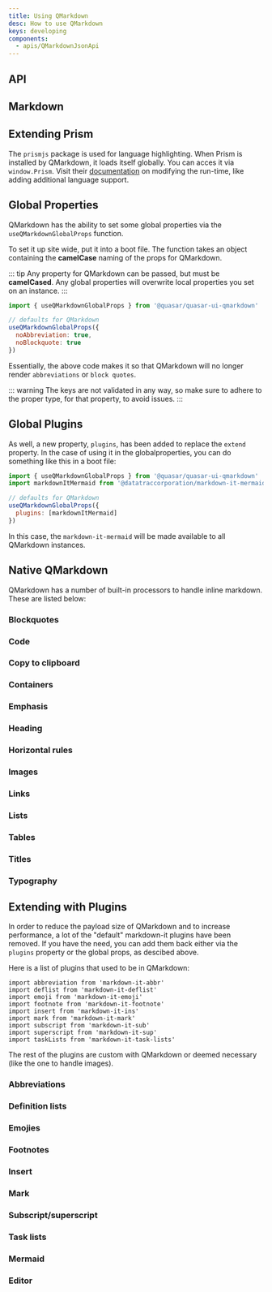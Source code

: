 ```yaml
---
title: Using QMarkdown
desc: How to use QMarkdown
keys: developing
components:
  - apis/QMarkdownJsonApi
---
```

## API
<q-markdown-json-api />

## Markdown

## Extending Prism

The `prismjs` package is used for language highlighting. When Prism is installed by QMarkdown, it loads itself globally. You can acces it via `window.Prism`. Visit their [documentation](https://prismjs.com/) on modifying the run-time, like adding additional language support.

## Global Properties

QMarkdown has the ability to set some global properties via the `useQMarkdownGlobalProps` function.

To set it up site wide, put it into a boot file. The function takes an object containing the **camelCase** naming of the props for QMarkdown.

::: tip
Any property for QMarkdown can be passed, but must be **camelCased**. Any global properties will overwrite local properties you set on an instance.
:::

```js
import { useQMarkdownGlobalProps } from '@quasar/quasar-ui-qmarkdown'

// defaults for QMarkdown
useQMarkdownGlobalProps({
  noAbbreviation: true,
  noBlockquote: true
})
```

Essentially, the above code makes it so that QMarkdown will no longer render `abbreviations` or `block quotes`.

::: warning
The keys are not validated in any way, so make sure to adhere to the proper type, for that property, to avoid issues.
:::

## Global Plugins

As well, a new property, `plugins`, has been added to replace the `extend` property. In the case of using it in the globalproperties, you can do something like this in a boot file:

```js
import { useQMarkdownGlobalProps } from '@quasar/quasar-ui-qmarkdown'
import markdownItMermaid from '@datatraccorporation/markdown-it-mermaid'

// defaults for QMarkdown
useQMarkdownGlobalProps({
  plugins: [markdownItMermaid]
})
```

In this case, the `markdown-it-mermaid` will be made available to all QMarkdown instances.

## Native QMarkdown

QMarkdown has a number of built-in processors to handle inline markdown. These are listed below:

### Blockquotes
<example-viewer
  title=""
  file="Blockquotes"
  codepen-title="QMarkdown"
/>

### Code
<example-viewer
  title=""
  file="Code"
  codepen-title="QMarkdown"
/>

### Copy to clipboard
<example-viewer
  title=""
  file="CopyToClipboard"
  codepen-title="QMarkdown"
/>

### Containers
<example-viewer
  title=""
  file="Containers"
  codepen-title="QMarkdown"
/>

### Emphasis
<example-viewer
  title=""
  file="Emphasis"
  codepen-title="QMarkdown"
/>

### Heading
<example-viewer
  title=""
  file="Heading"
  codepen-title="QMarkdown"
/>

### Horizontal rules
<example-viewer
  title=""
  file="HorizontalRules"
  codepen-title="QMarkdown"
/>

### Images
<example-viewer
  title=""
  file="Images"
  codepen-title="QMarkdown"
/>

### Links
<example-viewer
  title=""
  file="Links"
  codepen-title="QMarkdown"
/>

### Lists
<example-viewer
  title=""
  file="Lists"
  codepen-title="QMarkdown"
/>

### Tables
<example-viewer
  title=""
  file="Tables"
  codepen-title="QMarkdown"
/>

### Titles
<example-viewer
  title=""
  file="Titles"
  codepen-title="QMarkdown"
/>

### Typography
<example-viewer
  title=""
  file="Typography"
  codepen-title="QMarkdown"
/>

## Extending with Plugins

In order to reduce the payload size of QMarkdown and to increase performance, a lot of the "default" markdown-it plugins have been removed. If you have the need, you can add them back either via the `plugins` property or the global props, as descibed above.

Here is a list of plugins that used to be in QMarkdown:

```
import abbreviation from 'markdown-it-abbr'
import deflist from 'markdown-it-deflist'
import emoji from 'markdown-it-emoji'
import footnote from 'markdown-it-footnote'
import insert from 'markdown-it-ins'
import mark from 'markdown-it-mark'
import subscript from 'markdown-it-sub'
import superscript from 'markdown-it-sup'
import taskLists from 'markdown-it-task-lists'
```

The rest of the plugins are custom with QMarkdown or deemed necessary (like the one to handle images).

### Abbreviations
<example-viewer
  title=""
  file="Abbreviations"
  codepen-title="QMarkdown"
/>

### Definition lists
<example-viewer
  title=""
  file="DefinitionLists"
  codepen-title="QMarkdown"
/>

### Emojies
<example-viewer
  title=""
  file="Emojies"
  codepen-title="QMarkdown"
/>

### Footnotes
<example-viewer
  title=""
  file="Footnotes"
  codepen-title="QMarkdown"
/>

### Insert
<example-viewer
  title=""
  file="Insert"
  codepen-title="QMarkdown"
/>

### Mark
<example-viewer
  title=""
  file="Mark"
  codepen-title="QMarkdown"
/>

### Subscript/superscript
<example-viewer
  title=""
  file="SubscriptSuperscript"
  codepen-title="QMarkdown"
/>

### Task lists
<example-viewer
  title=""
  file="TaskLists"
  codepen-title="QMarkdown"
/>

### Mermaid
<example-viewer
  title=""
  file="Mermaid"
  codepen-title="QMarkdown"
/>

### Editor
<example-viewer
  title=""
  file="Editor"
  codepen-title="QMarkdown"
/>
